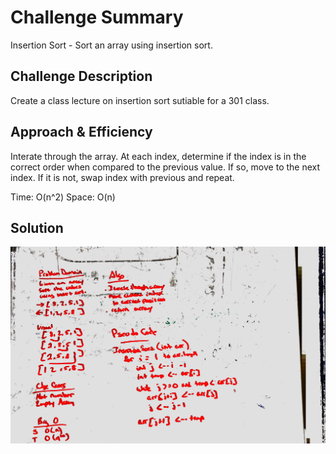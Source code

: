 # Challenge Summary
Insertion Sort - Sort an array using insertion sort.

## Challenge Description
Create a class lecture on insertion sort sutiable for a 301 class.

## Approach & Efficiency
Interate through the array.  At each index, determine if the index is
in the correct order when compared to the previous value.  If so, move
to the next index.  If it is not, swap index with previous and repeat.

Time: O(n^2)
Space: O(n)


## Solution
![WhiteBoard](../../../../../../assets/insertion_sort.JPG)